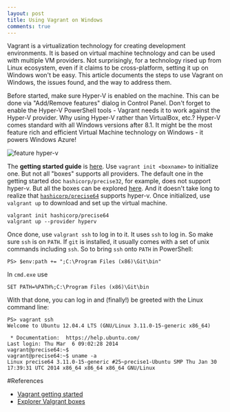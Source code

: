 ```yaml
---
layout: post
title: Using Vagrant on Windows
comments: true
---
```


Vagrant is a virtualization technology for creating development environments. It is based on virtual machine technology and can be used with multiple VM providers. Not surprisingly, for a technology rised up from Linux ecosystem, even if it claims to be cross-platform, setting it up on Windows won't be easy. This article documents the steps to use Vagrant on Windows, the issues found, and the way to address them.

Before started, make sure Hyper-V is enabled on the machine. This can be done via "Add/Remove features" dialog in Control Panel. Don't forget to enable the Hyper-V PowerShell tools - Vagrant needs it to work against the Hyper-V provider. Why using Hyper-V rather than VirtualBox, etc.? Hyper-V comes standard with all Windows versions after 8.1. It might be the most feature rich and efficient Virtual Machine technology on Windows - it powers Windows Azure!

![feature hyper-v](https://cloud.githubusercontent.com/assets/1031978/11258995/f1cf17c2-8e12-11e5-8b8a-60d8a1061ccd.png)

The __getting started guide__ is [here][start]. Use `vagrant init <boxname>` to initialize one. But not all "boxes" supports all providers. The default one in the getting started doc `hashicorp/precise32`, for example, does not support hyper-v. But all the boxes can be explored [here][boxes]. And it doesn't take long to realize that [`hashicorp/precise64`][precise64] supports hyper-v. Once initialized, use `valgrant up` to download and set up the virtual machine.

    valgrant init hashicorp/precise64
    valgrant up --provider hyperv

Once done, use `valgrant ssh` to log in to it. It uses `ssh` to log in. So make sure `ssh` is on `PATH`. If `git` is installed, it usually comes with a set of unix commands including `ssh`. So to bring `ssh` onto `PATH` in PowerShell:

    PS> $env:path += ";C:\Program Files (x86)\Git\bin"

In `cmd.exe` use 
  
    SET PATH=%PATH%;C:\Program Files (x86)\Git\bin

With that done, you can log in and (finally!) be greeted with the Linux command line:

    PS> vagrant ssh
    Welcome to Ubuntu 12.04.4 LTS (GNU/Linux 3.11.0-15-generic x86_64)
    
     * Documentation:  https://help.ubuntu.com/
    Last login: Thu Mar  6 09:02:28 2014
    vagrant@precise64:~$
    vagrant@precise64:~$ uname -a
    Linux precise64 3.11.0-15-generic #25~precise1-Ubuntu SMP Thu Jan 30 17:39:31 UTC 2014 x86_64 x86_64 x86_64 GNU/Linux

#References
- [Vagrant getting started][start]
- [Explorer Valgrant boxes][boxes]

[start]: https://docs.vagrantup.com/v2/getting-started/index.html
[boxes]: https://atlas.hashicorp.com/boxes/search
[precise64]: https://atlas.hashicorp.com/hashicorp/boxes/precise64
